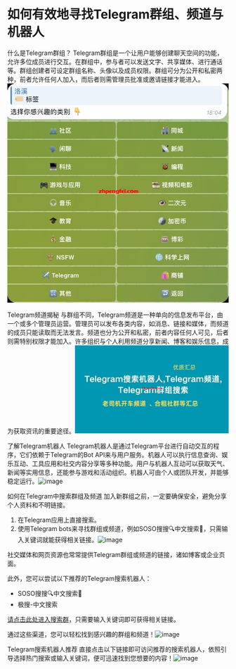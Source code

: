 # 如何有效地寻找Telegram群组、频道与机器人

什么是Telegram群组？
Telegram群组是一个让用户能够创建聊天空间的功能，允许多位成员进行交互。在群组中，参与者可以发送文字、共享媒体、进行通话等。群组创建者可设定群组名称、头像以及成员权限。群组可分为公开和私密两种，前者允许任何人加入，而后者则需管理员批准或邀请链接才能进入。![image](img/2025-03-05/article_2025-03-05_102956_教程如何搜索发现Te_img1.jpg)

Telegram频道揭秘
与群组不同，Telegram频道是一种单向的信息发布平台，由一个或多个管理员运营。管理员可以发布各类内容，如消息、链接和媒体，而频道的成员只能读取而无法发言。频道也分为公开和私密，前者内容任何人可见，后者则需特别权限才能加入。许多组织与个人利用频道分享新闻、博客和娱乐信息，成为获取资讯的重要途径。![image](img/2025-03-05/article_2025-03-05_102956_教程如何搜索发现Te_img2.jpg)

了解Telegram机器人
Telegram机器人是通过Telegram平台进行自动交互的程序，它们依赖于Telegram的Bot API来与用户服务。机器人可以执行信息查询、娱乐互动、工具应用和社交内容分享等多种功能。用户与机器人互动可以获取天气、新闻等实用信息，还能参与游戏和活动组织。机器人可由个人或团队开发，并能够稳定运行。![image](img/2025-03-05/article_2025-03-05_102957_教程如何搜索发现Te_img3.jpg)

如何在Telegram中搜索群组及频道
加入新群组之前，一定要确保安全，避免分享个人资料和不明链接。

1. 在Telegram应用上直接搜索。
2. 使用Telegram bots来寻找群组或频道，例如SOSO搜搜🔍中文搜索🔞，只需输入关键词就能获得相关链接。![image](img/2025-03-05/article_2025-03-05_102957_教程如何搜索发现Te_img4.jpg)

社交媒体和网页资源也常常提供Telegram群组或频道的链接，诸如博客或企业页面。

此外，您可以尝试以下推荐的Telegram搜索机器人：
- SOSO搜搜🔍中文搜索🔞
- 极搜-中文搜索

[请点击此处进入搜索群](https://t.me/lvwapro)，只需要输入关键词即可获得相关链接。

通过这些渠道，您可以轻松找到感兴趣的群组和频道！![image](img/2025-03-05/article_2025-03-05_102957_教程如何搜索发现Te_img5.jpg)

Telegram搜索机器人推荐
直接点击以下链接即可访问推荐的搜索机器人，依照引导选择热门搜索或输入关键词，便可迅速找到您想要的内容！![image](img/2025-03-05/article_2025-03-05_102957_教程如何搜索发现Te_img6.png)